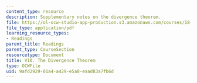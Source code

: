 ```yaml
---
content_type: resource
description: Supplementary notes on the divergence theorem.
file: https://ol-ocw-studio-app-production.s3.amazonaws.com/courses/18-02-multivariable-calculus-fall-2007/9afd292901a4a429e5a8eaad83a7fb6d_divergance_thm.pdf
file_type: application/pdf
learning_resource_types:
- Readings
parent_title: Readings
parent_type: CourseSection
resourcetype: Document
title: V10. The Divergence Theorem
type: OCWFile
uid: 9afd2929-01a4-a429-e5a8-eaad83a7fb6d
---
```

